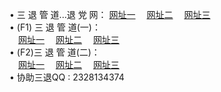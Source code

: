 &#8226; 三 退 管 道...退 党 网：
<a href="http://66.joe.dj/go/8/" target="_blank">网址一</a>
　<a href="http://css22.gq/go/8/" target="_blank">网址二</a>
　<a href="http://77.dhm.ro/go/8/" target="_blank">网址三</a>
　<br />
&#8226; (F1) 三 退 管 道(一)：<br />
　<a href="http://66.joe.dj/d/" target="_blank">网址一</a>
　<a href="http://css22.gq/d/" target="_blank">网址二</a>
　<a href="http://77.dhm.ro/d/" target="_blank">网址三</a><br />
&#8226; (F2)三 退 管 道(二)：<br />
　<a href="http://66.joe.dj/dd/" target="_blank">网址一</a>
　<a href="http://css22.gq/dd/" target="_blank">网址二</a>
　<a href="http://77.dhm.ro/dd/" target="_blank">网址三</a><br />
&#8226; 协助三退QQ :
2328134374<br />
